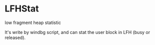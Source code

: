 # LFHStat
low fragment heap statistic

It's write by windbg script, and can stat the user block in LFH (busy or released).

